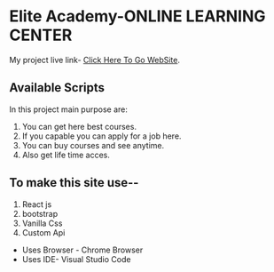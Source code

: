 # Elite Academy-ONLINE LEARNING CENTER

My project live link- [Click Here To Go WebSite](https://elite-academy-react-project.netlify.app/).

## Available Scripts

In this project main purpose are:

1. You can get here best courses.
2. If you capable you can apply for a job here.
3. You can buy courses and see anytime.
4. Also get life time acces.

## To make this site use--
1. React js
2. bootstrap
3. Vanilla Css
4. Custom Api


* Uses Browser - Chrome Browser
* Uses IDE- Visual Studio Code

